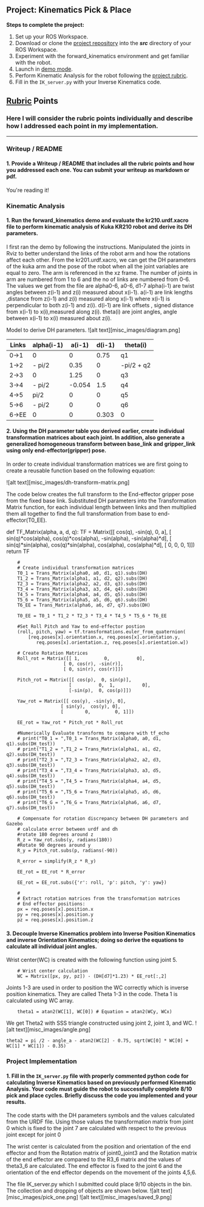 ## Project: Kinematics Pick & Place


**Steps to complete the project:**  


1. Set up your ROS Workspace.
2. Download or clone the [project repository](https://github.com/udacity/RoboND-Kinematics-Project) into the ***src*** directory of your ROS Workspace.  
3. Experiment with the forward_kinematics environment and get familiar with the robot.
4. Launch in [demo mode](https://classroom.udacity.com/nanodegrees/nd209/parts/7b2fd2d7-e181-401e-977a-6158c77bf816/modules/8855de3f-2897-46c3-a805-628b5ecf045b/lessons/91d017b1-4493-4522-ad52-04a74a01094c/concepts/ae64bb91-e8c4-44c9-adbe-798e8f688193).
5. Perform Kinematic Analysis for the robot following the [project rubric](https://review.udacity.com/#!/rubrics/972/view).
6. Fill in the `IK_server.py` with your Inverse Kinematics code. 


[//]: # (Image References)

[image1]: ./misc_images/misc1.png
[image2]: ./misc_images/misc3.png
[image3]: ./misc_images/misc2.png

## [Rubric](https://review.udacity.com/#!/rubrics/972/view) Points
### Here I will consider the rubric points individually and describe how I addressed each point in my implementation.  

---
### Writeup / README

#### 1. Provide a Writeup / README that includes all the rubric points and how you addressed each one.  You can submit your writeup as markdown or pdf.  

You're reading it!

### Kinematic Analysis
#### 1. Run the forward_kinematics demo and evaluate the kr210.urdf.xacro file to perform kinematic analysis of Kuka KR210 robot and derive its DH parameters.

I first ran the demo by following the instructions. Manipulated the joints in Rviz to better understand the links of the robot arm and how the rotations affect each other.
From the kr201.urdf.xacro, we can get the DH parameters of the kuka arm and the pose of the robot when all the joint variables are equal to zero. The arm is referenced in the xz frame. The number of joints in arm are numbered from 1 to 6 and the no of links are numbered from 0-6.
The values we get from the file are alpha0-6, a0-6, d1-7 
alpha(i-1) are twist angles between z(i-1) and z(i) measured about x(i-1).
a(i-1) are link lengths ,distance from z(i-1) and z(i) measured along  x(i-1) where x(i-1) is perpendicular to both  z(i-1) and z(i).
d(i-1) are link offsets , signed distance from  x(i-1) to x(i),measured along z(i).
theta(i) are joint angles, angle between  x(i-1) to x(i) measured about z(i). 

Model to derive DH parameters.
![alt text][misc_images/diagram.png]

Links | alpha(i-1) | a(i-1) | d(i-1) | theta(i)
--- | --- | --- | --- | ---
0->1 | 0 | 0 | 0.75 | q1
1->2 | - pi/2 | 0.35	 | 0 | -pi/2 + q2
2->3 | 0 | 1.25	 | 0 | q3
3->4 |  - pi/2| -0.054 | 1.5	 | q4
4->5 |  pi/2 | 0 | 0 | q5
5->6 | - pi/2 | 0 | 0 | q6
6->EE | 0 | 0 | 0.303 | 0

#### 2. Using the DH parameter table you derived earlier, create individual transformation matrices about each joint. In addition, also generate a generalized homogeneous transform between base_link and gripper_link using only end-effector(gripper) pose.
In order to create individual transformation matrices we are first going to create a reusable function based on the following equation: 

![alt text][misc_images/dh-transform-matrix.png]

The code below creates the full transform to the End-effector gripper pose from the fixed base link. Substituted DH parameters into the Transformation Matrix function, for each individual length between links and then multiplied them all together to find the full transformation from base to end-effector(T0_EE).

   def TF_Matrix(alpha, a, d, q):
           TF = Matrix([[            cos(q),           -sin(q),           0,             a],
                        [ sin(q)*cos(alpha), cos(q)*cos(alpha), -sin(alpha), -sin(alpha)*d],
                        [ sin(q)*sin(alpha), cos(q)*sin(alpha),  cos(alpha),  cos(alpha)*d],
                        [                 0,                 0,           0,             1]])
           return TF

        #
        # Create individual transformation matrices
        T0_1 = Trans_Matrix(alpha0, a0, d1, q1).subs(DH)
        T1_2 = Trans_Matrix(alpha1, a1, d2, q2).subs(DH)
        T2_3 = Trans_Matrix(alpha2, a2, d3, q3).subs(DH)
        T3_4 = Trans_Matrix(alpha3, a3, d4, q4).subs(DH)
        T4_5 = Trans_Matrix(alpha4, a4, d5, q5).subs(DH)
        T5_6 = Trans_Matrix(alpha5, a5, d6, q6).subs(DH)
        T6_EE = Trans_Matrix(alpha6, a6, d7, q7).subs(DH)

        T0_EE = T0_1 * T1_2 * T2_3 * T3_4 * T4_5 * T5_6 * T6_EE

        #Set Roll Pitch and Yaw to end-effector postion
        (roll, pitch, yaw) = tf.transformations.euler_from_quaternion(
            [req.poses[x].orientation.x, req.poses[x].orientation.y,
               req.poses[x].orientation.z, req.poses[x].orientation.w])

        # Create Rotation Matrices
        Roll_rot = Matrix([[ 1,         0,          0],
                         [ 0, cos(r), -sin(r)],
                         [ 0, sin(r), cos(r)]])

        Pitch_rot = Matrix([[ cos(p),  0, sin(p)],
	                       [          0,  1,          0],
	                       [-sin(p),  0, cos(p)]])

        Yaw_rot = Matrix([[ cos(y), -sin(y), 0],
	                    [ sin(y),  cos(y), 0],
	                    [        0,         0, 1]])

        EE_rot = Yaw_rot * Pitch_rot * Roll_rot

        #Numerically Evaluate transforms to compare with tf_echo
        # print("T0_1 = ",T0_1 = Trans_Matrix(alpha0, a0, d1, q1).subs(DH_test))
        # print("T1_2 = ",T1_2 = Trans_Matrix(alpha1, a1, d2, q2).subs(DH_test))
        # print("T2_3 = ",T2_3 = Trans_Matrix(alpha2, a2, d3, q3).subs(DH_test))
        # print("T3_4 = ",T3_4 = Trans_Matrix(alpha3, a3, d5, q4).subs(DH_test))
        # print("T4_5 = ",T4_5 = Trans_Matrix(alpha4, a4, d5, q5).subs(DH_test))
        # print("T5_6 = ",T5_6 = Trans_Matrix(alpha5, a5, d6, q6).subs(DH_test))
        # print("T6_G = ",T6_G = Trans_Matrix(alpha6, a6, d7, q7).subs(DH_test))

        # Compensate for rotation discrepancy between DH parameters and Gazebo
        # calculate error between urdf and dh
        #rotate 180 degrees around z
        R_z = Yaw_rot.subs(y, radians(180))
        #Rotate 90 degrees around y
        R_y = Pitch_rot.subs(p, radians(-90))

        R_error = simplify(R_z * R_y)

        EE_rot = EE_rot * R_error

        EE_rot = EE_rot.subs({'r': roll, 'p': pitch, 'y': yaw})

        #
        # Extract rotation matrices from the transformation matrices
        # End effector positions:
        px = req.poses[x].position.x
        py = req.poses[x].position.y
        pz = req.poses[x].position.z
        
#### 3. Decouple Inverse Kinematics problem into Inverse Position Kinematics and inverse Orientation Kinematics; doing so derive the equations to calculate all individual joint angles.        
        
Wrist center(WC) is created with the following function using joint 5.
       
        # Wrist center calculation  
        WC = Matrix([px, py, pz]) - (DH[d7]*1.23) * EE_rot[:,2]
        
Joints 1-3 are used in order to position the WC correctly which is inverse position kinematics. They are called Theta 1-3 in the code. Theta 1 is calculated using WC array. 

        theta1 = atan2(WC[1], WC[0]) # Equation = atan2(WCy, WCx)

We get Theta2 with SSS triangle constructed using joint 2, joint 3, and WC.
![alt text][misc_images/angle.png]

	theta2 = pi /2 - angle_a - atan2(WC[2] - 0.75, sqrt(WC[0] * WC[0] + WC[1] * WC[1]) - 0.35)



### Project Implementation

#### 1. Fill in the `IK_server.py` file with properly commented python code for calculating Inverse Kinematics based on previously performed Kinematic Analysis. Your code must guide the robot to successfully complete 8/10 pick and place cycles. Briefly discuss the code you implemented and your results. 

The code starts with the DH parameters symbols and the values calculated from the URDF file. Using those values the transformation matrix from joint 0 which is fixed to the joint 7 are calculated with respect to the previous joint except for joint 0
  
The wrist center is calculated from the position and orientation of the end effector and from the Rotation matrix of joint0_joint3 and the Rotation matrix of the end effector are compared to the R3_6 matrix and the values of theta3_6 are calculated. The end effector is fixed to the joint 6 and the orientation of the end effector depends on the movement of the joints 4,5,6. 

The file IK_server.py which I submitted could place 9/10 objects in the bin. The collection and dropping of objects are shown below.
![alt text][misc_images/pick_one.png]
![alt text][misc_images/saved_9.png]


